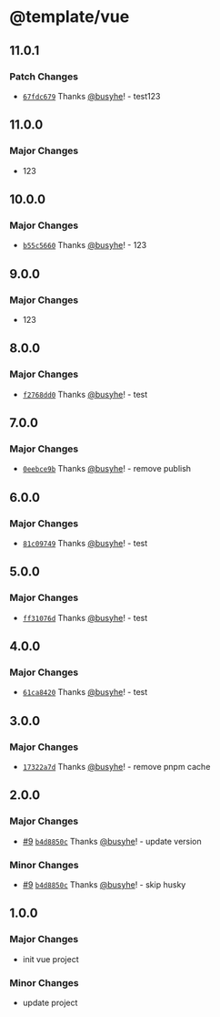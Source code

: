 # @template/vue

## 11.0.1

### Patch Changes

- [`67fdc679`](https://github.com/busyhe/monorepo-template/commit/67fdc679f885683213973437cd9aa815bfef38a2) Thanks [@busyhe](https://github.com/busyhe)! - test123

## 11.0.0

### Major Changes

- 123

## 10.0.0

### Major Changes

- [`b55c5660`](https://github.com/busyhe/monorepo-template/commit/b55c566054f6dbc84d98ee4c01bb98da7a0b98df) Thanks [@busyhe](https://github.com/busyhe)! - 123

## 9.0.0

### Major Changes

- 123

## 8.0.0

### Major Changes

- [`f2768dd0`](https://github.com/busyhe/monorepo-template/commit/f2768dd0dfb51ac6d0376a7a7202f4b48d9f960c) Thanks [@busyhe](https://github.com/busyhe)! - test

## 7.0.0

### Major Changes

- [`0eebce9b`](https://github.com/busyhe/monorepo-template/commit/0eebce9b6d1e817fdb788cee02361950abd0fb7c) Thanks [@busyhe](https://github.com/busyhe)! - remove publish

## 6.0.0

### Major Changes

- [`81c09749`](https://github.com/busyhe/monorepo-template/commit/81c097498eb1ecb6c8bb8cb514275eace90157b6) Thanks [@busyhe](https://github.com/busyhe)! - test

## 5.0.0

### Major Changes

- [`ff31076d`](https://github.com/busyhe/monorepo-template/commit/ff31076d5fed61a559410be9b11548f297403a9e) Thanks [@busyhe](https://github.com/busyhe)! - test

## 4.0.0

### Major Changes

- [`61ca8420`](https://github.com/busyhe/monorepo-template/commit/61ca8420d84a2533154f146cabe98ad2517e6465) Thanks [@busyhe](https://github.com/busyhe)! - test

## 3.0.0

### Major Changes

- [`17322a7d`](https://github.com/busyhe/monorepo-template/commit/17322a7db9005b9b0f35a32ea1a1f88fe2a72d7f) Thanks [@busyhe](https://github.com/busyhe)! - remove pnpm cache

## 2.0.0

### Major Changes

- [#9](https://github.com/busyhe/monorepo-template/pull/9) [`b4d8850c`](https://github.com/busyhe/monorepo-template/commit/b4d8850cbfb5b6dd52fb5993bb0c1751edb67aac) Thanks [@busyhe](https://github.com/busyhe)! - update version

### Minor Changes

- [#9](https://github.com/busyhe/monorepo-template/pull/9) [`b4d8850c`](https://github.com/busyhe/monorepo-template/commit/b4d8850cbfb5b6dd52fb5993bb0c1751edb67aac) Thanks [@busyhe](https://github.com/busyhe)! - skip husky

## 1.0.0

### Major Changes

- init vue project

### Minor Changes

- update project
